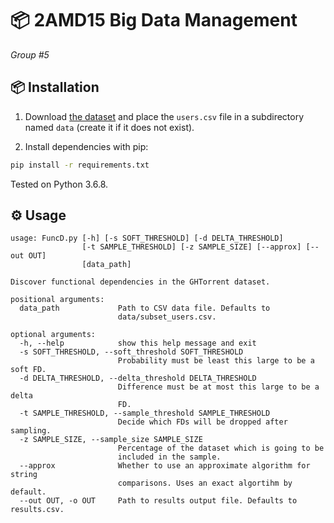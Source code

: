 # 📦 2AMD15 Big Data Management

_Group #5_

## 📦 Installation

1. Download [the dataset](https://ghtorrent.org/downloads.html) and place the `users.csv` file in a subdirectory named `data` (create it if it does not exist).

2. Install dependencies with pip:

```bash
pip install -r requirements.txt
```

Tested on Python 3.6.8.

## ⚙️ Usage

```
usage: FuncD.py [-h] [-s SOFT_THRESHOLD] [-d DELTA_THRESHOLD]
                [-t SAMPLE_THRESHOLD] [-z SAMPLE_SIZE] [--approx] [--out OUT]
                [data_path]

Discover functional dependencies in the GHTorrent dataset.

positional arguments:
  data_path             Path to CSV data file. Defaults to
                        data/subset_users.csv.

optional arguments:
  -h, --help            show this help message and exit
  -s SOFT_THRESHOLD, --soft_threshold SOFT_THRESHOLD
                        Probability must be least this large to be a soft FD.
  -d DELTA_THRESHOLD, --delta_threshold DELTA_THRESHOLD
                        Difference must be at most this large to be a delta
                        FD.
  -t SAMPLE_THRESHOLD, --sample_threshold SAMPLE_THRESHOLD
                        Decide which FDs will be dropped after sampling.
  -z SAMPLE_SIZE, --sample_size SAMPLE_SIZE
                        Percentage of the dataset which is going to be
                        included in the sample.
  --approx              Whether to use an approximate algorithm for string
                        comparisons. Uses an exact algortihm by default.
  --out OUT, -o OUT     Path to results output file. Defaults to results.csv.
```
